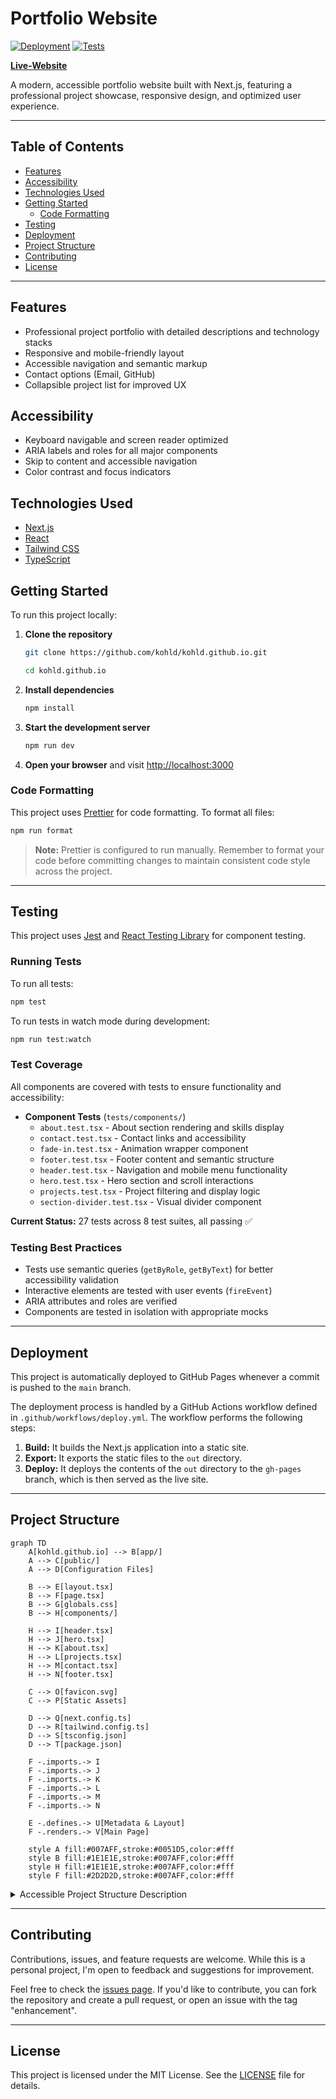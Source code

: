 # Portfolio Website

[![Deployment](https://github.com/kohld/kohld.github.io/actions/workflows/deploy.yml/badge.svg?branch=main)](https://github.com/kohld/kohld.github.io/actions/workflows/deploy.yml)
[![Tests](https://github.com/kohld/kohld.github.io/actions/workflows/test.yml/badge.svg?branch=main)](https://github.com/kohld/kohld.github.io/actions/workflows/test.yml)

<strong><a href="https://kohld.github.io" target="_blank" rel="noopener noreferrer" aria-label="View the live portfolio website (opens in a new tab)">Live-Website</a></strong>

A modern, accessible portfolio website built with Next.js, featuring a professional project showcase, responsive design, and optimized user experience.

---

## Table of Contents

- [Features](#features)
- [Accessibility](#accessibility)
- [Technologies Used](#technologies-used)
- [Getting Started](#getting-started)
  - [Code Formatting](#code-formatting)
- [Testing](#testing)
- [Deployment](#deployment)
- [Project Structure](#project-structure)
- [Contributing](#contributing)
- [License](#license)

---

## Features

- Professional project portfolio with detailed descriptions and technology stacks
- Responsive and mobile-friendly layout
- Accessible navigation and semantic markup
- Contact options (Email, GitHub)
- Collapsible project list for improved UX

## Accessibility

- Keyboard navigable and screen reader optimized
- ARIA labels and roles for all major components
- Skip to content and accessible navigation
- Color contrast and focus indicators

## Technologies Used

- [Next.js](https://nextjs.org/)
- [React](https://react.dev/)
- [Tailwind CSS](https://tailwindcss.com/)
- [TypeScript](https://www.typescriptlang.org/)

## Getting Started

To run this project locally:

1. **Clone the repository**

   ```sh
   git clone https://github.com/kohld/kohld.github.io.git

   cd kohld.github.io
   ```

2. **Install dependencies**
   ```sh
   npm install
   ```
3. **Start the development server**
   ```sh
   npm run dev
   ```
4. **Open your browser** and visit [http://localhost:3000](http://localhost:3000)

### Code Formatting

This project uses [Prettier](https://prettier.io/) for code formatting. To format all files:

```sh
npm run format
```

> **Note:** Prettier is configured to run manually. Remember to format your code before committing changes to maintain consistent code style across the project.

---

## Testing

This project uses [Jest](https://jestjs.io/) and [React Testing Library](https://testing-library.com/react) for component testing.

### Running Tests

To run all tests:

```sh
npm test
```

To run tests in watch mode during development:

```sh
npm run test:watch
```

### Test Coverage

All components are covered with tests to ensure functionality and accessibility:

- **Component Tests** (`tests/components/`)
  - `about.test.tsx` - About section rendering and skills display
  - `contact.test.tsx` - Contact links and accessibility
  - `fade-in.test.tsx` - Animation wrapper component
  - `footer.test.tsx` - Footer content and semantic structure
  - `header.test.tsx` - Navigation and mobile menu functionality
  - `hero.test.tsx` - Hero section and scroll interactions
  - `projects.test.tsx` - Project filtering and display logic
  - `section-divider.test.tsx` - Visual divider component

**Current Status:** 27 tests across 8 test suites, all passing ✅

### Testing Best Practices

- Tests use semantic queries (`getByRole`, `getByText`) for better accessibility validation
- Interactive elements are tested with user events (`fireEvent`)
- ARIA attributes and roles are verified
- Components are tested in isolation with appropriate mocks

---

## Deployment

This project is automatically deployed to GitHub Pages whenever a commit is pushed to the `main` branch.

The deployment process is handled by a GitHub Actions workflow defined in `.github/workflows/deploy.yml`. The workflow performs the following steps:

1.  **Build:** It builds the Next.js application into a static site.
2.  **Export:** It exports the static files to the `out` directory.
3.  **Deploy:** It deploys the contents of the `out` directory to the `gh-pages` branch, which is then served as the live site.

---

## Project Structure

```mermaid
graph TD
    A[kohld.github.io] --> B[app/]
    A --> C[public/]
    A --> D[Configuration Files]

    B --> E[layout.tsx]
    B --> F[page.tsx]
    B --> G[globals.css]
    B --> H[components/]

    H --> I[header.tsx]
    H --> J[hero.tsx]
    H --> K[about.tsx]
    H --> L[projects.tsx]
    H --> M[contact.tsx]
    H --> N[footer.tsx]

    C --> O[favicon.svg]
    C --> P[Static Assets]

    D --> Q[next.config.ts]
    D --> R[tailwind.config.ts]
    D --> S[tsconfig.json]
    D --> T[package.json]

    F -.imports.-> I
    F -.imports.-> J
    F -.imports.-> K
    F -.imports.-> L
    F -.imports.-> M
    F -.imports.-> N

    E -.defines.-> U[Metadata & Layout]
    F -.renders.-> V[Main Page]

    style A fill:#007AFF,stroke:#0051D5,color:#fff
    style B fill:#1E1E1E,stroke:#007AFF,color:#fff
    style H fill:#1E1E1E,stroke:#007AFF,color:#fff
    style F fill:#2D2D2D,stroke:#007AFF,color:#fff
```

<details>
<summary>Accessible Project Structure Description</summary>

The project is structured as follows:

- The `app/` directory forms the core of the Next.js application, containing:
  - `layout.tsx`: The main layout component.
  - `page.tsx`: The main page content, which imports all other components.
  - `globals.css`: Global stylesheets.
  - `components/`: A sub-directory with all the reusable React components like `header.tsx`, `footer.tsx`, `projects.tsx`, etc.
- The `public/` directory holds all static assets like images and icons.
- The root directory contains configuration files like `next.config.ts`, `tailwind.config.ts`, and `package.json`.

</details>

---

## Contributing

Contributions, issues, and feature requests are welcome. While this is a personal project, I'm open to feedback and suggestions for improvement.

Feel free to check the [issues page](https://github.com/kohld/kohld.github.io/issues). If you'd like to contribute, you can fork the repository and create a pull request, or open an issue with the tag "enhancement".

---

## License

This project is licensed under the MIT License. See the [LICENSE](LICENSE) file for details.
